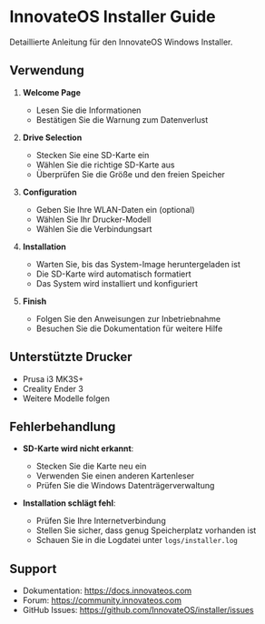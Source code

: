 # InnovateOS Installer Guide

Detaillierte Anleitung für den InnovateOS Windows Installer.

## Verwendung

1. **Welcome Page**
   - Lesen Sie die Informationen
   - Bestätigen Sie die Warnung zum Datenverlust

2. **Drive Selection**
   - Stecken Sie eine SD-Karte ein
   - Wählen Sie die richtige SD-Karte aus
   - Überprüfen Sie die Größe und den freien Speicher

3. **Configuration**
   - Geben Sie Ihre WLAN-Daten ein (optional)
   - Wählen Sie Ihr Drucker-Modell
   - Wählen Sie die Verbindungsart

4. **Installation**
   - Warten Sie, bis das System-Image heruntergeladen ist
   - Die SD-Karte wird automatisch formatiert
   - Das System wird installiert und konfiguriert

5. **Finish**
   - Folgen Sie den Anweisungen zur Inbetriebnahme
   - Besuchen Sie die Dokumentation für weitere Hilfe

## Unterstützte Drucker

- Prusa i3 MK3S+
- Creality Ender 3
- Weitere Modelle folgen

## Fehlerbehandlung

- **SD-Karte wird nicht erkannt**: 
  - Stecken Sie die Karte neu ein
  - Verwenden Sie einen anderen Kartenleser
  - Prüfen Sie die Windows Datenträgerverwaltung

- **Installation schlägt fehl**:
  - Prüfen Sie Ihre Internetverbindung
  - Stellen Sie sicher, dass genug Speicherplatz vorhanden ist
  - Schauen Sie in die Logdatei unter `logs/installer.log`

## Support

- Dokumentation: https://docs.innovateos.com
- Forum: https://community.innovateos.com
- GitHub Issues: https://github.com/InnovateOS/installer/issues
